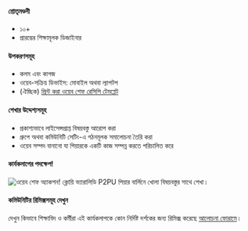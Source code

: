 #### শ্রোতৃমণ্ডলী

* ১০+
* প্রারম্ভের শিক্ষামূলক ডিজাইনার

#### উপকরণসমূহ

* কলম এবং কাগজ
* ওয়েব-সক্রিয় ডিভাইস: মোবাইল অথবা ল্যাপটপ
* (ঐচ্ছিক) [প্রিন্ট করা ওয়েব শেফ রেসিপি টেমপ্লেট](https://michelle.makes.org/thimble/OTg5MDY5NTY4/web-chef-recipe)

#### শেখার উদ্দেশ্যসমূহ

* প্রকাশ্যভাবে লাইসেন্সপ্রাপ্ত বিষয়বস্তু আরোপ করা
* গ্রুপে অথবা কমিউনিটি সেটিং-এ গঠনমূলক সমালোচনা তৈরি করা
* ওয়েব সম্পদ বানানো যা পিয়ারকে একটি কাজ সম্পন্ন করতে পরিচালিত করে

#### কার্যকলাপের পদক্ষেপ!

![ওয়েব শেফ অ্যাকশন!](http://mozilla.github.io/webmaker-curriculum/images/chef-in-action.jpg)
ক্লোয়ি ভ্যারালিডি
P2PU পিয়ার বার্লিনে খোলা বিষয়বস্তুর সাথে শেখা। 
               
#### কমিউনিটির রিমিক্সসমূহ দেখুন

দেখুন কিভাবে শিক্ষাবিদ ও কর্মীরা এই কার্যকলাপকে কোন নির্দিষ্ট দর্শকের জন্য রিমিক্স করেছে [আলোচনা ফোরামে](http://discourse.webmaker.org/t/testing-2-writing-the-web/1195/3)।